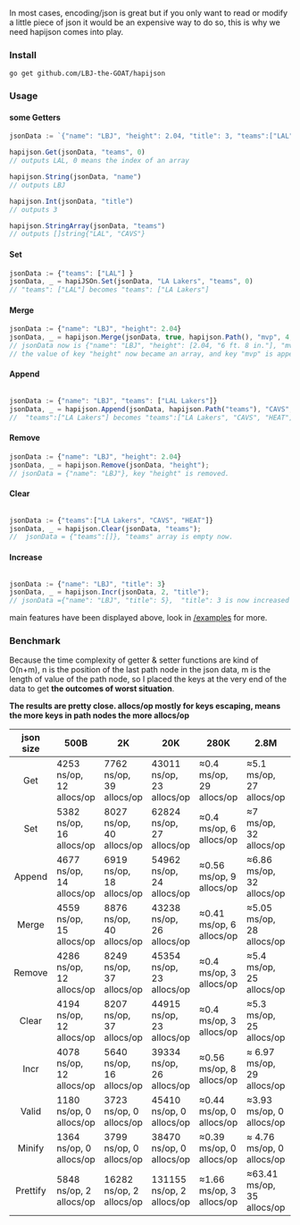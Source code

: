 In most cases, encoding/json is great but if you only want to read or modify a little piece of json it would be
an expensive way to do so, this is why we need hapijson comes into play.

### Install

`go get github.com/LBJ-the-GOAT/hapijson`

### Usage

#### some Getters

```javascript
jsonData := `{"name": "LBJ", "height": 2.04, "title": 3, "teams":["LAL", "CAVS"]}`

hapijson.Get(jsonData, "teams", 0)
// outputs LAL, 0 means the index of an array

hapijson.String(jsonData, "name")
// outputs LBJ

hapijson.Int(jsonData, "title")
// outputs 3

hapijson.StringArray(jsonData, "teams")
// outputs []string{"LAL", "CAVS"}

```

#### Set

```javascript
jsonData := {"teams": ["LAL"] }
jsonData, _ = hapiJSOn.Set(jsonData, "LA Lakers", "teams", 0)
// "teams": ["LAL"] becomes "teams": ["LA Lakers"]

```

#### Merge

```javascript
jsonData := {"name": "LBJ", "height": 2.04}
jsonData, _ = hapijson.Merge(jsonData, true, hapijson.Path(), "mvp", 4, "height": "6 ft. 8 in.")
// jsonData now is {"name": "LBJ", "height": [2.04, "6 ft. 8 in."], "mvp": 4},
// the value of key "height" now became an array, and key "mvp" is appended.

```

#### Append

```javascript

jsonData := {"name": "LBJ", "teams": ["LAL Lakers"]}
jsonData, _ = hapijson.Append(jsonData, hapijson.Path("teams"), "CAVS", "HEAT")
//  "teams":["LA Lakers"] becomes "teams":["LA Lakers", "CAVS", "HEAT"]
```

#### Remove

```javascript
jsonData := {"name": "LBJ", "height": 2.04}
jsonData, _ = hapijson.Remove(jsonData, "height");
// jsonData = {"name": "LBJ"}, key "height" is removed.

```

#### Clear

```javascript

jsonData := {"teams":["LA Lakers", "CAVS", "HEAT"]}
jsonData, _ = hapijson.Clear(jsonData, "teams");
//  jsonData = {"teams":[]}, "teams" array is empty now.

```

#### Increase

```javascript

jsonData := {"name": "LBJ", "title": 3}
jsonData, _ = hapijson.Incr(jsonData, 2, "title");
// jsonData ={"name": "LBJ", "title": 5},  "title": 3 is now increased by 2 to "title": 5

```

main features have been displayed above, look in [/examples](./examples) for more.

### Benchmark

Because the time complexity of getter & setter functions are kind of O(n+m),
n is the position of the last path node in the json data, m is the length of value of the path node,
so I placed the keys at the very end of the data to get **the outcomes of worst situation**.

**The results are pretty close. allocs/op mostly for keys escaping, means the more keys in path nodes the more allocs/op**

| json size | 500B                     | 2K                       | 20K                       | 280K                     | 2.8M                       | 8.6M                       |
| :-------: | ------------------------ | ------------------------ | ------------------------- | ------------------------ | -------------------------- | -------------------------- |
|    Get    | 4253 ns/op, 12 allocs/op | 7762 ns/op, 39 allocs/op | 43011 ns/op, 23 allocs/op | ≈0.4 ms/op, 29 allocs/op | ≈5.1 ms/op, 27 allocs/op   | ≈16.2 ms/op, 27 allocs/op  |
|    Set    | 5382 ns/op, 16 allocs/op | 8027 ns/op, 40 allocs/op | 62824 ns/op, 27 allocs/op | ≈0.4 ms/op, 6 allocs/op  | ≈7 ms/op, 32 allocs/op     | ≈23 ms/op, 32 allocs/op    |
|  Append   | 4677 ns/op, 14 allocs/op | 6919 ns/op, 18 allocs/op | 54962 ns/op, 24 allocs/op | ≈0.56 ms/op, 9 allocs/op | ≈6.86 ms/op, 32 allocs/op  | ≈22.96 ms/op, 34 allocs/op |
|   Merge   | 4559 ns/op, 15 allocs/op | 8876 ns/op, 40 allocs/op | 43238 ns/op, 26 allocs/op | ≈0.41 ms/op, 6 allocs/op | ≈5.05 ms/op, 28 allocs/op  | ≈20.74 ms/op, 28 allocs/op |
|  Remove   | 4286 ns/op, 12 allocs/op | 8249 ns/op, 37 allocs/op | 45354 ns/op, 23 allocs/op | ≈0.4 ms/op, 3 allocs/op  | ≈5.4 ms/op, 25 allocs/op   | ≈17.2 ms/op, 25 allocs/op  |
|   Clear   | 4194 ns/op, 12 allocs/op | 8207 ns/op, 37 allocs/op | 44915 ns/op, 23 allocs/op | ≈0.4 ms/op, 3 allocs/op  | ≈5.3 ms/op, 25 allocs/op   | ≈16.65 ms/op, 25 allocs/op |
|   Incr    | 4078 ns/op, 12 allocs/op | 5640 ns/op, 16 allocs/op | 39334 ns/op, 26 allocs/op | ≈0.56 ms/op, 8 allocs/op | ≈ 6.97 ms/op, 29 allocs/op | ≈15.94 ms/op, 29 allocs/op |
|   Valid   | 1180 ns/op, 0 allocs/op  | 3723 ns/op, 0 allocs/op  | 45410 ns/op, 0 allocs/op  | ≈0.44 ms/op, 0 allocs/op | ≈3.93 ms/op, 0 allocs/op   | ≈11.71 ms/op, 0 allocs/op  |
|  Minify   | 1364 ns/op, 0 allocs/op  | 3799 ns/op, 0 allocs/op  | 38470 ns/op, 0 allocs/op  | ≈0.39 ms/op, 0 allocs/op | ≈ 4.76 ms/op, 0 allocs/op  | ≈13.26 ms/op, 0 allocs/op  |
| Prettify  | 5848 ns/op, 2 allocs/op  | 16282 ns/op, 2 allocs/op | 131155 ns/op, 2 allocs/op | ≈1.66 ms/op, 3 allocs/op | ≈63.41 ms/op, 35 allocs/op | ≈39.44 ms/op, 2 allocs/op  |
